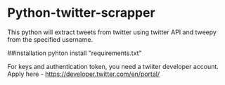 # Python-twitter-scrapper
This python will extract tweets from twitter using twitter API and tweepy from the specified username. 

##installation
pyhton install "requirements.txt"

For keys and authentication token, you need a twiiter developer account. Apply here - https://developer.twitter.com/en/portal/
